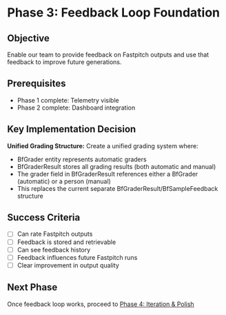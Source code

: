 # Phase 3: Feedback Loop Foundation

## Objective

Enable our team to provide feedback on Fastpitch outputs and use that feedback
to improve future generations.

## Prerequisites

- Phase 1 complete: Telemetry visible
- Phase 2 complete: Dashboard integration

## Key Implementation Decision

**Unified Grading Structure:** Create a unified grading system where:

- BfGrader entity represents automatic graders
- BfGraderResult stores all grading results (both automatic and manual)
- The grader field in BfGraderResult references either a BfGrader (automatic) or
  a person (manual)
- This replaces the current separate BfGraderResult/BfSampleFeedback structure

## Success Criteria

- [ ] Can rate Fastpitch outputs
- [ ] Feedback is stored and retrievable
- [ ] Can see feedback history
- [ ] Feedback influences future Fastpitch runs
- [ ] Clear improvement in output quality

## Next Phase

Once feedback loop works, proceed to
[Phase 4: Iteration & Polish](./phase-4-iteration-polish.md)
